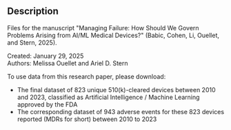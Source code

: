 ## Description
Files for the manuscript "Managing Failure: How Should We Govern Problems Arising from AI/ML Medical Devices?" (Babic, Cohen, Li, Ouellet, and Stern, 2025).  
  
Created: January 29, 2025  
Authors: Melissa Ouellet and Ariel D. Stern  
  
To use data from this research paper, please download:  
- The final dataset of 823 unique 510(k)-cleared devices between 2010 and 2023, classified as Artificial Intelligence / Machine Learning approved by the FDA  
- The corresponding dataset of 943 adverse events for these 823 devices reported (MDRs for short) between 2010 to 2023   
